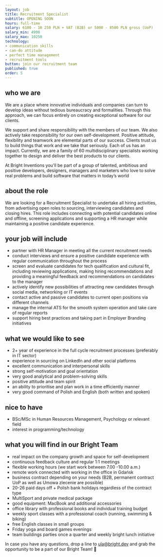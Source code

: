 ```yaml
---
layout: job
title: Recruitment Specialist
subtitle: OPENING SOON
hours: full-time
salary: 6100 - 10 250 PLN + VAT (B2B) or 5000 - 8500 PLN gross (UoP)
salary_min: 4998
salary_max: 10250
technology: 
- communication skills
- can-do attitude
- perfect time management
- recruitment tools
button: join our recruitment team
published: true
order: 5
---
```

## who we are

We are a place where innovative individuals and companies can turn to develop ideas without tedious bureaucracy and formalities. Through this approach, we can focus entirely on creating exceptional software for our clients.

We support and share responsibility with the members of our team. We also actively take responsibility for our own self-development. Positive attitude, flexibility and teamwork are elemental parts of our success. Clients trust us to build things that work and we take that seriously. Each of us has an impact. Currently, we are a family of 60 multidisciplinary specialists working together to design and deliver the best products to our clients. 

At Bright Inventions you'll be part of a group of talented, ambitious and positive developers, designers, managers and marketers who love to solve real problems and build software that matters in today’s world

## about the role

We are looking for a Recruitment Specialist to undertake all hiring activities, from advertising open roles to sourcing, interviewing candidates and closing hires. This role includes connecting with potential candidates online and offline, screening applications and supporting a HR manager while maintaining a positive candidate experience.

## your job will include

* partner with HR Manager in meeting all the current recruitment needs
* conduct interviews and ensure a positive candidate experience with regular communication throughout the process
* screen and evaluate candidates for tech qualification and cultural fit, including reviewing applications, making hiring recommendations and providing a meaningful feedback and recommendations on candidates to the manager
* actively identify new possibilities of attracting new candidates through social media, networking or IT events 
* contact active and passive candidates to current open positions via different channels 
* manage the internal ATS for the smooth system operation and take care of regular reports 
* support hiring  best practices and taking part in Employer Branding initiatives

## what we would like to see

* 2+ year of experience in the full cycle recruitment processes (preferably in IT sector) 
* experience in sourcing on LinkedIn and other social platforms 
* excellent communication and interpersonal skills
* strong self-motivation and goal orientation 
* very good analytical and problem-solving skills 
* positive attitude and team spirit
* an ability to prioritise and plan work in a time efficiently manner 
* very good command of Polish and English (both written and spoken)

## nice to have

* BSc/MSc in Human Resources Management, Psychology or relevant field
* interest in programming/technology 

## what you will find in our Bright Team

* real impact on the company growth and space for self-development 
* continuous feedback culture and regular 1:1 meetings 
* flexible working hours (we start work between 7.00 -10.00 a.m.)
* remote work connected with working in the office in Gdańsk
* business contract depending on your needs (B2B, permanent contract UoP as well as Umowa zlecenie are possible)
* 20-26 paid days off + Polish bank holidays regardless of the contract type
* MultiSport and private medical package
* good equipment: MacBook and additional accessories 
* office library with professional books and individual training budget
* weekly sport classes with a professional coach (running, swimming & biking)
* free English classes in small groups
* Friday yoga and board games evenings
* team buildings parties once a quarter and weekly bright lunch initiative


In case you have any questions, drop a line to [ula@bright.dev](mailto:ula@bright.dev) and grab the opportunity to be a part of our Bright Team! 🧡
